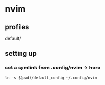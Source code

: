 # nvim

## profiles

default/


## setting up
### set a symlink from .config/nvim -> here

```
ln -s $(pwd)/default_config ~/.config/nvim
```

    
